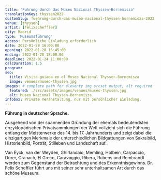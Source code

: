 ```yaml
---
title: 'Führung durch das Museo Nacional Thyssen-Bornemisza'
translationKey: thyssen2022
customSlug: fuehrung-durch-das-museo-nacional-thyssen-bornemisza-2022
venue: [thyssen]
artist: [felixscheffler]
city: Madrid
type: 'Museumsführung'
access: Persönliche Einladung erforderlich
date: 2022-01-28 16:00:00
opening: 2022-01-28 15:45:00
ending: 2022-01-28 18:00:00
deadline: 2022-01-24 11:00:00
calcDuration: 1.5
program:
seo:
  title: Visita guiada en el Museo Nacional Thyssen-Bornemisza
  image: venues/museo-thyssen.jpg
images: # complete path for eleventy img srcset output, alt required
  featured: ./src/assets/images/venues/museo-thyssen.jpg
  alt: Museo Nacional Thyssen-Bornemisza
infobox: Private Veranstaltung, nur mit persönlicher Einladung.
---
```


<strong>Führung in deutscher Sprache.</strong>

Ausgehend von der spannenden Gründung der ehemals bedeutendsten enzyklopädischen Privatsammlungen der Welt vollzieht sich die Führung entlang der Meisterwerke des 14. bis 17. Jahrhunderts und zeigt dabei die einzigartigen Merkmale der unterschiedlichen Bildgattungen von Sakralbild, Historienbild, Porträt, Stilleben und Landschaft auf.

Van Eyck, van der Weyden, Ghirlandaio, Memling, Holbein, Carpaccio, Dürer, Cranach, El Greco, Caravaggio, Ribera, Rubens und Rembrandt werden zum Gegenstand der Betrachtung und des Erkenntnisgewinns. Dr. Felix Scheffler führt uns mit seiner sehr unterhaltsamen Art durch das schöne Museum.
